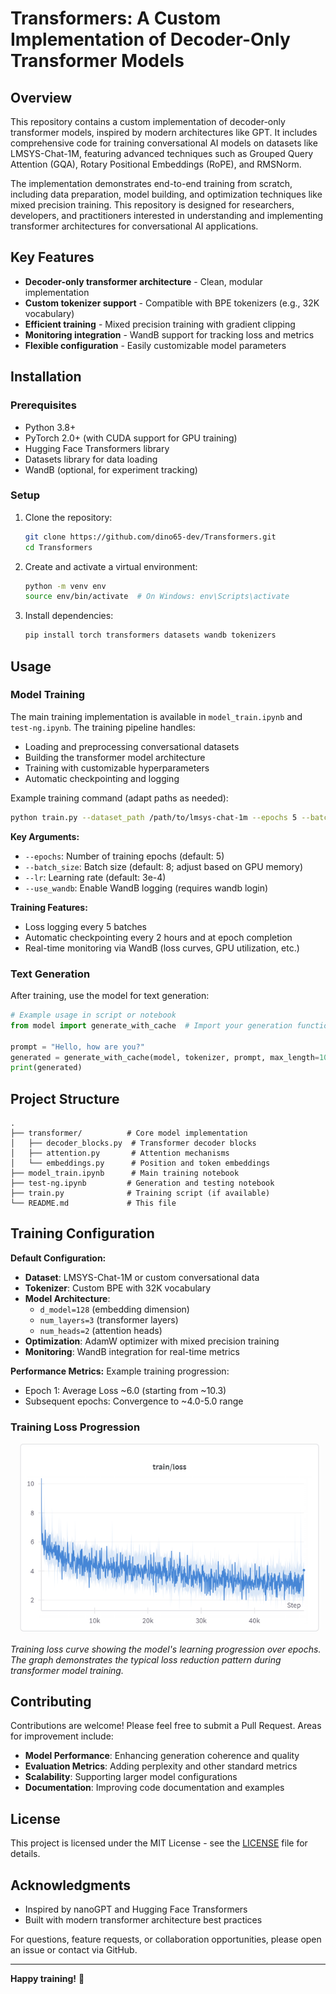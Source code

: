 # Transformers: A Custom Implementation of Decoder-Only Transformer Models

## Overview

This repository contains a custom implementation of decoder-only transformer models, inspired by modern architectures like GPT. It includes comprehensive code for training conversational AI models on datasets like LMSYS-Chat-1M, featuring advanced techniques such as Grouped Query Attention (GQA), Rotary Positional Embeddings (RoPE), and RMSNorm.

The implementation demonstrates end-to-end training from scratch, including data preparation, model building, and optimization techniques like mixed precision training. This repository is designed for researchers, developers, and practitioners interested in understanding and implementing transformer architectures for conversational AI applications.

## Key Features

- **Decoder-only transformer architecture** - Clean, modular implementation
- **Custom tokenizer support** - Compatible with BPE tokenizers (e.g., 32K vocabulary)
- **Efficient training** - Mixed precision training with gradient clipping
- **Monitoring integration** - WandB support for tracking loss and metrics
- **Flexible configuration** - Easily customizable model parameters

## Installation

### Prerequisites

- Python 3.8+
- PyTorch 2.0+ (with CUDA support for GPU training)
- Hugging Face Transformers library
- Datasets library for data loading
- WandB (optional, for experiment tracking)

### Setup

1. Clone the repository:
   ```bash
   git clone https://github.com/dino65-dev/Transformers.git
   cd Transformers
   ```

2. Create and activate a virtual environment:
   ```bash
   python -m venv env
   source env/bin/activate  # On Windows: env\Scripts\activate
   ```

3. Install dependencies:
   ```bash
   pip install torch transformers datasets wandb tokenizers
   ```

## Usage

### Model Training

The main training implementation is available in `model_train.ipynb` and `test-ng.ipynb`. The training pipeline handles:

- Loading and preprocessing conversational datasets
- Building the transformer model architecture
- Training with customizable hyperparameters
- Automatic checkpointing and logging

Example training command (adapt paths as needed):

```bash
python train.py --dataset_path /path/to/lmsys-chat-1m --epochs 5 --batch_size 8 --lr 3e-4 --use_wandb True
```

**Key Arguments:**
- `--epochs`: Number of training epochs (default: 5)
- `--batch_size`: Batch size (default: 8; adjust based on GPU memory)
- `--lr`: Learning rate (default: 3e-4)
- `--use_wandb`: Enable WandB logging (requires wandb login)

**Training Features:**
- Loss logging every 5 batches
- Automatic checkpointing every 2 hours and at epoch completion
- Real-time monitoring via WandB (loss curves, GPU utilization, etc.)

### Text Generation

After training, use the model for text generation:

```python
# Example usage in script or notebook
from model import generate_with_cache  # Import your generation function

prompt = "Hello, how are you?"
generated = generate_with_cache(model, tokenizer, prompt, max_length=100)
print(generated)
```

## Project Structure

```
.
├── transformer/          # Core model implementation
│   ├── decoder_blocks.py  # Transformer decoder blocks
│   ├── attention.py       # Attention mechanisms
│   └── embeddings.py      # Position and token embeddings
├── model_train.ipynb      # Main training notebook
├── test-ng.ipynb         # Generation and testing notebook
├── train.py              # Training script (if available)
└── README.md             # This file
```

## Training Configuration

**Default Configuration:**
- **Dataset**: LMSYS-Chat-1M or custom conversational data
- **Tokenizer**: Custom BPE with 32K vocabulary
- **Model Architecture**: 
  - `d_model=128` (embedding dimension)
  - `num_layers=3` (transformer layers)
  - `num_heads=2` (attention heads)
- **Optimization**: AdamW optimizer with mixed precision training
- **Monitoring**: WandB integration for real-time metrics

**Performance Metrics:**
Example training progression:
- Epoch 1: Average Loss ~6.0 (starting from ~10.3)
- Subsequent epochs: Convergence to ~4.0-5.0 range

### Training Loss Progression

![Training Loss](Screenshot%202025-08-01%20214849.png)

*Training loss curve showing the model's learning progression over epochs. The graph demonstrates the typical loss reduction pattern during transformer model training.*

## Contributing

Contributions are welcome! Please feel free to submit a Pull Request. Areas for improvement include:

- **Model Performance**: Enhancing generation coherence and quality
- **Evaluation Metrics**: Adding perplexity and other standard metrics
- **Scalability**: Supporting larger model configurations
- **Documentation**: Improving code documentation and examples

## License

This project is licensed under the MIT License - see the [LICENSE](LICENSE) file for details.

## Acknowledgments

- Inspired by nanoGPT and Hugging Face Transformers
- Built with modern transformer architecture best practices

For questions, feature requests, or collaboration opportunities, please open an issue or contact via GitHub.

---
**Happy training!** 🚀
